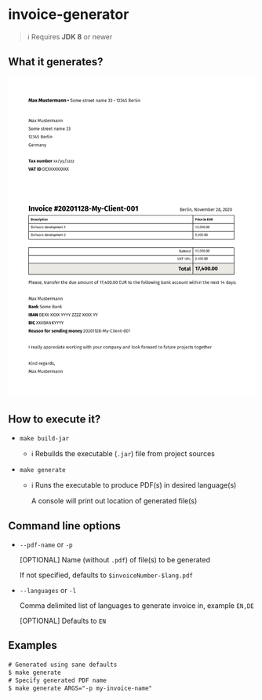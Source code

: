 # invoice-generator

> :information_source: Requires **JDK 8** or newer

## What it generates?

![Generated PDF](/pdf.png)

## How to execute it?

* `make build-jar`
    
    * :information_source: Rebuilds the executable (`.jar`) file from project sources
* `make generate`
    
    * :information_source: Runs the executable to produce PDF(s) in desired language(s)
    
      A console will print out location of generated file(s) 

## Command line options

* `--pdf-name` or `-p`

  [OPTIONAL] Name (without `.pdf`) of file(s) to be generated

  If not specified, defaults to `$invoiceNumber-$lang.pdf`

* `--languages` or `-l`

  Comma delimited list of languages to generate invoice in, example `EN,DE`

  [OPTIONAL] Defaults to `EN`

## Examples

```shell
# Generated using sane defaults
$ make generate
# Specify generated PDF name
$ make generate ARGS="-p my-invoice-name" 
```

